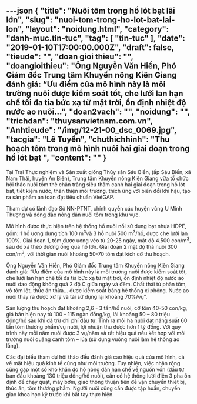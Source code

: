 ---json
{
    "title": "Nuôi tôm trong hồ lót bạt lãi lớn",
    "slug": "nuoi-tom-trong-ho-lot-bat-lai-lon",
    "layout": "noidung.html",
    "category": "danh-muc.tin-tuc",
    "tag": [
        "tin-tuc"
    ],
    "date": "2019-01-10T17:00:00.000Z",
    "draft": false,
    "tieude": "",
    "doan gioi thieu": "",
    "doangioithieu": "Ông Nguyễn Văn Hiển, Phó Giám đốc Trung tâm Khuyến nông Kiên Giang đánh giá: “Ưu điểm của mô hình này là môi trường nuôi được kiểm soát tốt, che lưới lan hạn chế tối đa tia bức xạ từ mặt trời, ổn định nhiệt độ nước ao nuôi...",
    "doan2vach": "",
    "noidung": "",
    "trichdan": "thuysanvietnam.com.vn",
    "Anhtieude": "/img/12-21-00_dsc_0069.jpg",
    "tacgia": "Lê Tuyến",
    "chuthichhinh": "Thu hoạch tôm trong mô hình nuôi hai giai đoạn trong hồ lót bạt ",
    "__content__": ""
}
---
<p>Tại Trại Thực nghiệm v&agrave; Sản xuất giống Thủy sản S&aacute;u Biển, (ấp S&aacute;u Biển, x&atilde; Nam Th&aacute;i, huyện An Bi&ecirc;n), Trung t&acirc;m Khuyến n&ocirc;ng Ki&ecirc;n Giang&nbsp;vừa tổ chức hội thảo nu&ocirc;i t&ocirc;m thẻ ch&acirc;n trắng si&ecirc;u th&acirc;m canh hai giai đoạn trong hồ l&oacute;t bạt, tiết kiệm nước, th&acirc;n thiện m&ocirc;i trường, th&iacute;ch ứng với biến đổi kh&iacute; hậu, tạo ra sản phẩm an to&agrave;n đạt ti&ecirc;u chuẩn VietGAP.</p>

<p>Tham dự c&oacute; l&atilde;nh đạo Sở NN-PTNT, ch&iacute;nh quyền c&aacute;c huyện v&ugrave;ng U Minh Thượng v&agrave; đ&ocirc;ng đảo n&ocirc;ng d&acirc;n nu&ocirc;i t&ocirc;m trong khu vực.</p>

<p>M&ocirc; h&igrave;nh được thực hiện tr&ecirc;n hệ thống hồ nu&ocirc;i nổi sử dụng bạt nhựa HDPE, gồm: 1 hồ ương dung t&iacute;ch 100 m<sup>3</sup>v&agrave; 3 hồ nu&ocirc;i 500 m<sup>3</sup>/hồ, được che lưới lan 100%. Giai đoạn 1, t&ocirc;m được ương v&egrave;o từ 20-25 ng&agrave;y, mật độ 4.500 con/m<sup>3</sup>, sau đ&oacute; xả theo đường ống qua hồ lớn. Giai đoạn 2 mật độ thả nu&ocirc;i 300 con/m<sup>3</sup>, với thời gian nu&ocirc;i khoảng 50-70 t&ocirc;m đạt k&iacute;ch cỡ thu hoạch.</p>

<p>&Ocirc;ng Nguyễn Văn Hiển, Ph&oacute; Gi&aacute;m đốc Trung t&acirc;m Khuyến n&ocirc;ng Ki&ecirc;n Giang đ&aacute;nh gi&aacute;: &ldquo;Ưu điểm của m&ocirc; h&igrave;nh n&agrave;y l&agrave; m&ocirc;i trường nu&ocirc;i được kiểm so&aacute;t tốt, che lưới lan hạn chế tối đa tia bức xạ từ mặt trời, ổn định nhiệt độ nước ao nu&ocirc;i dao động kh&ocirc;ng qu&aacute; 2 độ C giữa ng&agrave;y v&agrave; đ&ecirc;m. Chất thải từ ph&acirc;n t&ocirc;m, vỏ t&ocirc;m lột, thức ăn thừa&hellip; được kiểm so&aacute;t bằng hệ thống xi ph&ocirc;ng. Nước ao nu&ocirc;i thay ra được xử l&yacute; v&agrave; t&aacute;i sử dụng lại khoảng 70%/vụ&rdquo;.</p>

<p>Sản lượng thu hoạch đạt khoảng 2,6 - 3 tấn/hồ nu&ocirc;i, cỡ t&ocirc;m 40-50 con/kg, gi&aacute; b&aacute;n hiện nay từ 100 - 115 ng&agrave;n đồng/kg, l&atilde;i khoảng 50 &ndash; 80 triệu đồng/hồ sau khi đ&atilde; trừ chi ph&iacute; đầu tư. T&iacute;nh ra mỗi ha nu&ocirc;i đạt năng suất 60 tấn t&ocirc;m thương phẩm/vụ nu&ocirc;i, lợi nhuận thu được hơn 1 tỷ đồng. Với quy tr&igrave;nh n&agrave;y mỗi năm nu&ocirc;i được 3 vụ/năm v&agrave; rất hiệu quả nếu kết hợp với m&ocirc;i trường nu&ocirc;i quảng canh t&ocirc;m &ndash; l&uacute;a (sử dụng vu&ocirc;ng nu&ocirc;i l&agrave;m hệ thống ao lắng).</p>

<p>C&aacute;c đại biểu tham dự hội thảo đều đ&aacute;nh gi&aacute; cao hiệu quả của m&ocirc; h&igrave;nh, cả về mặt hiệu quả kinh tế cũng như m&ocirc;i trường. Tuy nhi&ecirc;n, việc nhận rộng cũng gặp một số kh&oacute; khăn do hộ n&ocirc;ng d&acirc;n hạn chế về nguồn vốn (đầu tư ban đầu khoảng 130 triệu đồng/hồ nu&ocirc;i), cần c&oacute; hệ thống lưới điện 3 pha ổn định để chạy quạt, m&aacute;y bơm, giao th&ocirc;ng thuận tiện để vận chuyển thiết bị, thức ăn, t&ocirc;m thương phẩm. Người nu&ocirc;i cũng cần được tập huấn, chuyển giao khoa học kỹ trước khi bắt tay thực hiện.</p>
